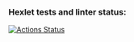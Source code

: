 ### Hexlet tests and linter status:
[![Actions Status](https://github.com/vitalijk078/frontend-project-44/actions/workflows/hexlet-check.yml/badge.svg)](https://github.com/vitalijk078/frontend-project-44/actions)